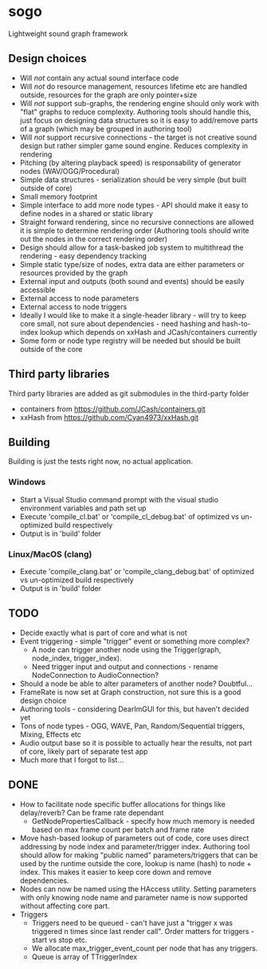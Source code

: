 # sogo
Lightweight sound graph framework

## Design choices

* Will *not* contain any actual sound interface code
* Will *not* do resource management, resources lifetime etc are handled outside, resources for the graph are only pointer+size
* Will *not* support sub-graphs, the rendering engine should only work with "flat" graphs to reduce complexity. Authoring tools should handle this, just focus on designing data structures so it is easy to add/remove parts of a graph (which may be grouped in authoring tool)
* Will *not* support recursive connections - the target is not creative sound design but rather simpler game sound engine. Reduces complexity in rendering
* Pitching (by altering playback speed) is responsability of generator nodes (WAV/OGG/Procedural)
* Simple data structures - serialization should be very simple (but built outside of core)
* Small memory footprint
* Simple interface to add more node types - API should make it easy to define nodes in a shared or static library
* Straight forward rendering, since no recursive connections are allowed it is simple to determine rendering order (Authoring tools should write out the nodes in the correct rendering order)
* Design should allow for a task-basked job system to multithread the rendering - easy dependency tracking
* Simple static type/size of nodes, extra data are either parameters or resources provided by the graph
* External input and outputs (both sound and events) should be easily accessible
* External access to node parameters
* External access to node triggers
* Ideally I would like to make it a single-header library - will try to keep core small, not sure about dependencies - need hashing and hash-to-index lookup which depends on xxHash and JCash/containers currently
* Some form or node type registry will be needed but should be built outside of the core

## Third party libraries

Third party libraries are added as git submodules in the third-party folder

* containers from https://github.com/JCash/containers.git
* xxHash from https://github.com/Cyan4973/xxHash.git

## Building

Building is just the tests right now, no actual application.

### Windows

* Start a Visual Studio command prompt with the visual studio environment variables and path set up
* Execute 'compile_cl.bat' or 'compile_cl_debug.bat' of optimized vs un-optimized build respectively
* Output is in 'build' folder

### Linux/MacOS (clang)

* Execute 'compile_clang.bat' or 'compile_clang_debug.bat' of optimized vs un-optimized build respectively
* Output is in 'build' folder

## TODO

* Decide exactly what is part of core and what is not
* Event triggering - simple "trigger" event or something more complex?
  * A node can trigger another node using the Trigger(graph, node_index, trigger_index).
  * Need trigger input and output and connections - rename NodeConnection to AudioConnection?
* Should a node be able to alter parameters of another node? Doubtful...
* FrameRate is now set at Graph construction, not sure this is a good design choice
* Authoring tools - considering DearImGUI for this, but haven't decided yet
* Tons of node types - OGG, WAVE, Pan, Random/Sequential triggers, Mixing, Effects etc
* Audio output base so it is possible to actually hear the results, not part of core, likely part of separate test app
* Much more that I forgot to list...

## DONE
* How to facilitate node specific buffer allocations for things like delay/reverb? Can be frame rate dependant
  * GetNodePropertiesCallback - specify how much memory is needed based on max frame count per batch and frame rate
* Move hash-based lookup of parameters out of code, core uses direct addressing by node index and parameter/trigger index. Authoring tool should allow for making "public named" parameters/triggers that can be used by the runtime outside the core, lookup is name (hash) to node + index.
This makes it easier to keep core down and remove dependencies.
* Nodes can now be named using the HAccess utility. Setting parameters with only knowing node name and parameter name is now supported without affecting core part.
* Triggers
  * Triggers need to be queued - can't have just a "trigger x was triggered n times since last render call". Order matters for triggers - start vs stop etc.
  * We allocate max_trigger_event_count per node that has any triggers.
  * Queue is array of TTriggerIndex
